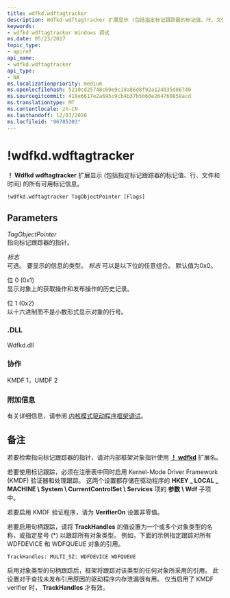 ```yaml
---
title: wdfkd.wdftagtracker
description: Wdfkd wdftagtracker 扩展显示 (包括指定标记跟踪器的标记值、行、文件和时间) 的所有可用标记信息。
keywords:
- wdfkd wdftagtracker Windows 调试
ms.date: 05/23/2017
topic_type:
- apiref
api_name:
- wdfkd.wdftagtracker
api_type:
- NA
ms.localizationpriority: medium
ms.openlocfilehash: 5210cd25748c69e9c18a86d8f92a124035d86740
ms.sourcegitcommit: 418e6617e2a695c9cb4b37b5b60e264760858acd
ms.translationtype: MT
ms.contentlocale: zh-CN
ms.lasthandoff: 12/07/2020
ms.locfileid: "96785303"
---
```

# <a name="wdfkdwdftagtracker"></a>!wdfkd.wdftagtracker


**！ Wdfkd wdftagtracker** 扩展显示 (包括指定标记跟踪器的标记值、行、文件和时间) 的所有可用标记信息。

```dbgcmd
!wdfkd.wdftagtracker TagObjectPointer [Flags]
```

## <a name="span-idparametersspanspan-idparametersspanspan-idparametersspanparameters"></a><span id="Parameters"></span><span id="parameters"></span><span id="PARAMETERS"></span>Parameters


<span id="_______TagObjectPointer______"></span><span id="_______tagobjectpointer______"></span><span id="_______TAGOBJECTPOINTER______"></span>*TagObjectPointer*   
指向标记跟踪器的指针。

<span id="_______Flags______"></span><span id="_______flags______"></span><span id="_______FLAGS______"></span>*标志*   
可选。 要显示的信息的类型。 *标志* 可以是以下位的任意组合。 默认值为0x0。

<span id="Bit_0__0x1_"></span><span id="bit_0__0x1_"></span><span id="BIT_0__0X1_"></span>位 0 (0x1)   
显示对象上的获取操作和发布操作的历史记录。

<span id="Bit_1__0x2_"></span><span id="bit_1__0x2_"></span><span id="BIT_1__0X2_"></span>位 1 (0x2)   
以十六进制而不是小数形式显示对象的行号。

### <a name="span-iddllspanspan-iddllspandll"></a><span id="DLL"></span><span id="dll"></span>.DLL

Wdfkd.dll

### <a name="span-idframeworksspanspan-idframeworksspanspan-idframeworksspanframeworks"></a><span id="Frameworks"></span><span id="frameworks"></span><span id="FRAMEWORKS"></span>协作

KMDF 1，UMDF 2

### <a name="span-idadditional_informationspanspan-idadditional_informationspanspan-idadditional_informationspanadditional-information"></a><span id="Additional_Information"></span><span id="additional_information"></span><span id="ADDITIONAL_INFORMATION"></span>附加信息

有关详细信息，请参阅 [内核模式驱动程序框架调试](kernel-mode-driver-framework-debugging.md)。

<a name="remarks"></a>备注
-------

若要检索指向标记跟踪器的指针，请对内部框架对象指针使用 [**！ wdfkd**](-wdfkd-wdfobject.md) 扩展名。

若要使用标记跟踪，必须在注册表中同时启用 Kernel-Mode Driver Framework (KMDF) 验证器和处理跟踪。 这两个设置都存储在驱动程序的 **HKEY \_ LOCAL \_ MACHINE \\ System \\ CurrentControlSet \\ Services** 项的 **参数 \\ Wdf** 子项中。

若要启用 KMDF 验证程序，请为 **VerifierOn** 设置非零值。

若要启用句柄跟踪，请将 **TrackHandles** 的值设置为一个或多个对象类型的名称，或指定星号 (\*) 以跟踪所有对象类型。 例如，下面的示例指定跟踪对所有 WDFDEVICE 和 WDFQUEUE 对象的引用。

```text
TrackHandles: MULTI_SZ: WDFDEVICE WDFQUEUE
```

启用对象类型的句柄跟踪后，框架将跟踪对该类型的任何对象所采用的引用。 此设置对于查找未发布引用原因的驱动程序内存泄漏很有用。 仅当启用了 KMDF verifier 时， **TrackHandles** 才有效。

 

 





